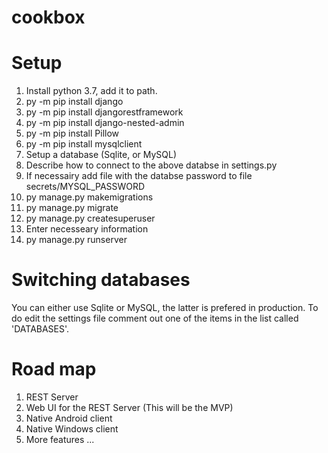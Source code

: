 # cookbox


# Setup

1) Install python 3.7, add it to path.
2) py -m pip install django
3) py -m pip install djangorestframework
4) py -m pip install django-nested-admin
5) py -m pip install Pillow
6) py -m pip install mysqlclient
1) Setup a database (Sqlite, or MySQL)
3) Describe how to connect to the above databse in settings.py
2) If necessairy add file with the databse password to file secrets/MYSQL_PASSWORD
7) py manage.py makemigrations
7) py manage.py migrate
8) py manage.py createsuperuser
9) Enter necesseary information
10) py manage.py runserver

# Switching databases
You can either use Sqlite or MySQL, the latter is prefered in production. To do edit the settings file comment out one of the items in the list called 'DATABASES'.

# Road map

1) REST Server
2) Web UI for the REST Server (This will be the MVP)
3) Native Android client
4) Native Windows client
5) More features ...
